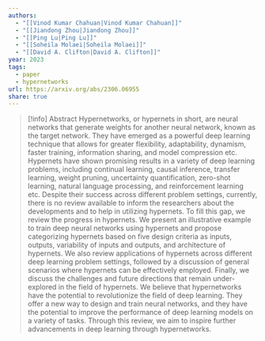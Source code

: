 ```yaml
---
authors:
  - "[[Vinod Kumar Chahuan|Vinod Kumar Chahuan]]"
  - "[[Jiandong Zhou|Jiandong Zhou]]"
  - "[[Ping Lu|Ping Lu]]"
  - "[[Soheila Molaei|Soheila Molaei]]"
  - "[[David A. Clifton|David A. Clifton]]"
year: 2023
tags:
  - paper
  - hypernetworks
url: https://arxiv.org/abs/2306.06955
share: true
---
```

> [!info] Abstract
> Hypernetworks, or hypernets in short, are neural networks that generate weights for another neural network, known as the target network. They have emerged as a powerful deep learning technique that allows for greater flexibility, adaptability, dynamism, faster training, information sharing, and model compression etc. Hypernets have shown promising results in a variety of deep learning problems, including continual learning, causal inference, transfer learning, weight pruning, uncertainty quantification, zero-shot learning, natural language processing, and reinforcement learning etc. Despite their success across different problem settings, currently, there is no review available to inform the researchers about the developments and to help in utilizing hypernets. To fill this gap, we review the progress in hypernets. We present an illustrative example to train deep neural networks using hypernets and propose categorizing hypernets based on five design criteria as inputs, outputs, variability of inputs and outputs, and architecture of hypernets. We also review applications of hypernets across different deep learning problem settings, followed by a discussion of general scenarios where hypernets can be effectively employed. Finally, we discuss the challenges and future directions that remain under-explored in the field of hypernets. We believe that hypernetworks have the potential to revolutionize the field of deep learning. They offer a new way to design and train neural networks, and they have the potential to improve the performance of deep learning models on a variety of tasks. Through this review, we aim to inspire further advancements in deep learning through hypernetworks.